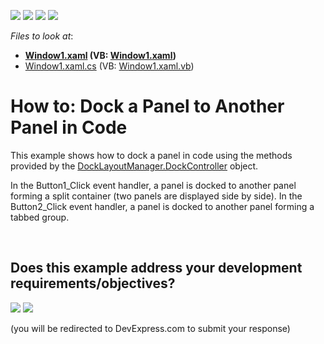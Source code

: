 <!-- default badges list -->
![](https://img.shields.io/endpoint?url=https://codecentral.devexpress.com/api/v1/VersionRange/128643490/11.2.5%2B)
[![](https://img.shields.io/badge/Open_in_DevExpress_Support_Center-FF7200?style=flat-square&logo=DevExpress&logoColor=white)](https://supportcenter.devexpress.com/ticket/details/E1639)
[![](https://img.shields.io/badge/📖_How_to_use_DevExpress_Examples-e9f6fc?style=flat-square)](https://docs.devexpress.com/GeneralInformation/403183)
[![](https://img.shields.io/badge/💬_Leave_Feedback-feecdd?style=flat-square)](#does-this-example-address-your-development-requirementsobjectives)
<!-- default badges end -->
<!-- default file list -->
*Files to look at*:

* **[Window1.xaml](./CS/DockPanelInCode_Ex/Window1.xaml) (VB: [Window1.xaml](./VB/DockPanelInCode_Ex/Window1.xaml))**
* [Window1.xaml.cs](./CS/DockPanelInCode_Ex/Window1.xaml.cs) (VB: [Window1.xaml.vb](./VB/DockPanelInCode_Ex/Window1.xaml.vb))
<!-- default file list end -->
# How to: Dock a Panel to Another Panel in Code


<p>This example shows how to dock a panel in code using the methods provided by the <a href="https://documentation.devexpress.com/#WPF/DevExpressXpfDockingDockLayoutManager_DockControllertopic">DockLayoutManager.DockController</a> object.</p>
<p>In the Button1_Click event handler, a panel is docked to another panel forming a split container (two panels are displayed side by side). In the Button2_Click event handler, a panel is docked to another panel forming a tabbed group.</p>

<br/>


<!-- feedback -->
## Does this example address your development requirements/objectives?

[<img src="https://www.devexpress.com/support/examples/i/yes-button.svg"/>](https://www.devexpress.com/support/examples/survey.xml?utm_source=github&utm_campaign=wpf-docklayoutmanager-dock-panels-in-code&~~~was_helpful=yes) [<img src="https://www.devexpress.com/support/examples/i/no-button.svg"/>](https://www.devexpress.com/support/examples/survey.xml?utm_source=github&utm_campaign=wpf-docklayoutmanager-dock-panels-in-code&~~~was_helpful=no)

(you will be redirected to DevExpress.com to submit your response)
<!-- feedback end -->
